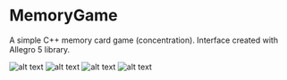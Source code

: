 # MemoryGame

A simple C++ memory card game (concentration). Interface created with Allegro 5 library.

![alt text](https://i.imgur.com/xVn5eWr.png)
![alt text](https://i.imgur.com/H6IXYKg.png)
![alt text](https://i.imgur.com/Ba3Cte7.png)
![alt text](https://i.imgur.com/EOu3jVF.png)
